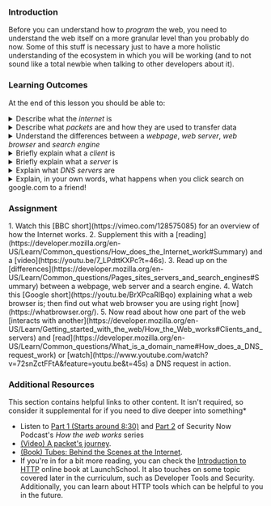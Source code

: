 ### Introduction
Before you can understand how to *program* the web, you need to understand the web itself on a more granular level than you probably do now.  Some of this stuff is necessary just to have a more holistic understanding of the ecosystem in which you will be working (and to not sound like a total newbie when talking to other developers about it).

### Learning Outcomes
At the end of this lesson you should be able to:

<details>
  <summary>Describe what the <i>internet</i> is</summary>
  <ul><ul>
    <li>The internet is a network of linked computers from around the globe. Each of these computers communicate with each other in a specific format.</li>
  </ul></ul>
 </details>
 
 <details>
  <summary>Describe what <i>packets</i> are and how they are used to transfer data</summary>
  <ul><ul>
    <li>Packets are the information of the internet. Packets are sent from the sender to the receiever in a specific format which contains all the information needed to communicate.</li>
  </ul></ul>
 </details>
 
<details>
  <summary>Understand the differences between a <i>webpage</i>, <i>web server</i>, <i>web browser</i> and <i>search engine</i></summary>
  <ul><ul>
    <li>A webpage is the page you look at in your browser</li>
    <li>A web server is the computer that has the code for how the webpage should look and act.</li>
    <li>A web browser is a program on a computer that displays the web page.</li>
    <li>A search engine is a web server that searches all other web servers for information.  A user can then pull up the webpage on their web browser and search for a site.</li>
  </ul></ul>
 </details>
 
 <details>
  <summary>Briefly explain what a <i>client</i> is</summary>
  <ul><ul>
    <li>A client is the computer or internet device that requests information from the server.</li>
  </ul></ul>
 </details>
 
 <details>
  <summary>Briefly explain what a <i>server</i> is</summary>
  <ul><ul>
    <li>A server is the computer that receives requests (as packets) from the client and responds with the appropriate data.</li>
  </ul></ul>
 </details>
 
 <details>
  <summary>Explain what <i>DNS servers</i> are</summary>
  <ul><ul>
    <li>DNS Servers are the "phone book" of the internet. They translate IP addresses into domain names.</li>
  </ul></ul>
 </details>
 
 <details>
  <summary>Explain, in your own words, what happens when you click search on google.com to a friend!</summary>
 </details>

### Assignment

<div class="lesson-content__panel" markdown="1">
  1. Watch this [BBC short](https://vimeo.com/128575085)  for an overview of how the Internet works.
  2. Supplement this with a [reading](https://developer.mozilla.org/en-US/Learn/Common_questions/How_does_the_Internet_work#Summary) and a [video](https://youtu.be/7_LPdttKXPc?t=46s).
  3. Read up on the [differences](https://developer.mozilla.org/en-US/Learn/Common_questions/Pages_sites_servers_and_search_engines#Summary) between a webpage, web server and a search engine.
  4. Watch this [Google short](https://youtu.be/BrXPcaRlBqo) explaining what a web browser is; then find out what web browser you are using right [now](https://whatbrowser.org/).
  5. Now read about how one part of the web [interacts with another](https://developer.mozilla.org/en-US/Learn/Getting_started_with_the_web/How_the_Web_works#Clients_and_servers) and [read](https://developer.mozilla.org/en-US/Learn/Common_questions/What_is_a_domain_name#How_does_a_DNS_request_work) or [watch](https://www.youtube.com/watch?v=72snZctFFtA&feature=youtu.be&t=45s) a DNS request in action.
</div>

### Additional Resources
This section contains helpful links to other content. It isn't required, so consider it supplemental for if you need to dive deeper into something*

* Listen to [Part 1 (Starts around 8:30)](https://twit.tv/shows/security-now/episodes/25?autostart=false) and [Part 2](https://twit.tv/shows/security-now/episodes/26?autostart=false) of Security Now Podcast's *How the web works* series
* [(Video) A packet's journey](https://www.youtube.com/watch?v=ewrBalT_eBM&feature).
* [(Book) Tubes: Behind the Scenes at the Internet](https://www.amazon.co.uk/dp/B007TB5SKA/ref=dp-kindle-redirect?_encoding=UTF8&btkr=1).
* If you're in for a bit more reading, you can check the [Introduction to HTTP](https://launchschool.com/books/http) online book at LaunchSchool. It also touches on some topic covered later in the curriculum, such as Developer Tools and Security. Additionally, you can learn about HTTP tools which can be helpful to you in the future.

